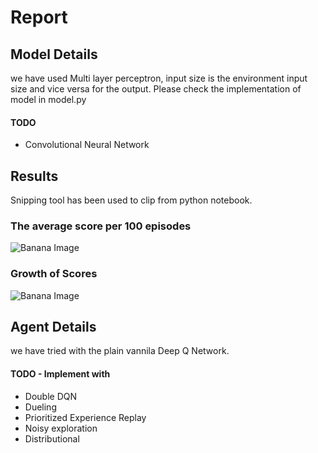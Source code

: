 # Report

## Model Details
we have used Multi layer perceptron, input size is the environment input size and vice versa for the output. Please check the implementation of model in model.py
####    TODO
- Convolutional Neural Network

## Results
Snipping tool has been used to clip from python notebook.

### The average score per 100 episodes
![Banana Image](https://raw.githubusercontent.com/karthikrajkumar/vanilla-dqn/master/report2.JPG?token=AE3gVFSYDcX6vO7nCKFSzosXxntdauD4ks5cchPYwA%3D%3D)

### Growth of Scores  
![Banana Image](https://raw.githubusercontent.com/karthikrajkumar/vanilla-dqn/master/report.JPG?token=AE3gVNAbTkFRTmU12m9YWLRvKG5GhQ4kks5cchMVwA%3D%3D)

## Agent Details
we have tried with the plain vannila Deep Q Network.
####    TODO - Implement with
*    Double DQN
*    Dueling 
*    Prioritized Experience Replay
*    Noisy exploration
*    Distributional
